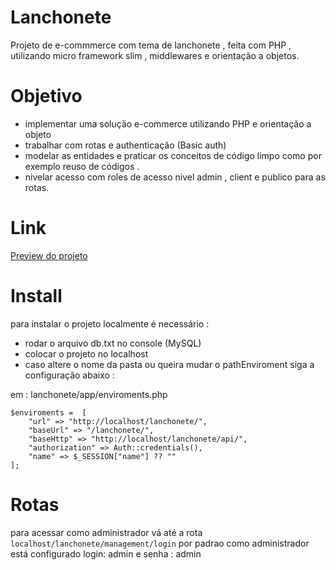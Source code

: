 # Lanchonete
Projeto de e-commmerce com tema de lanchonete , feita com PHP , utilizando micro framework slim , middlewares e orientação a objetos.

# Objetivo

* implementar uma solução e-commerce utilizando PHP e orientação a objeto
* trabalhar com rotas e authenticação (Basic auth) 
* modelar as entidades e praticar os conceitos de código limpo como por exemplo reuso de códigos .
* nivelar acesso com roles de acesso nivel admin , client  e publico para as rotas.

# Link

<a href="https://aplicativotech.com.br/arquivos/lanchonete/">Preview do projeto </a> 

# Install
para instalar o projeto localmente é necessário : 

* rodar o arquivo db.txt no console (MySQL)
* colocar o projeto no localhost
* caso altere o nome da pasta ou queira mudar o pathEnviroment siga a configuração abaixo :

em :
lanchonete/app/enviroments.php

```
$enviroments =  [
    "url" => "http://localhost/lanchonete/",
    "baseUrl" => "/lanchonete/",
    "baseHttp" => "http://localhost/lanchonete/api/",
    "authorization" => Auth::credentials(),
    "name" => $_SESSION["name"] ?? ""
];
```

# Rotas

para acessar como administrador vá até a rota `localhost/lanchonete/management/login`
por padrao como administrador está configurado login: admin e senha : admin



